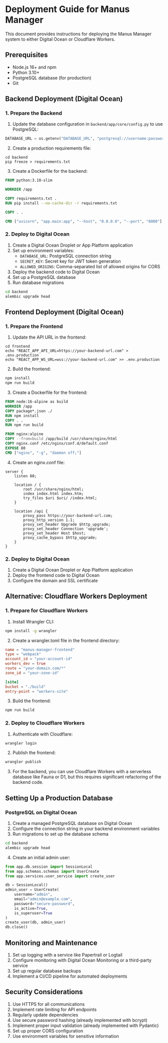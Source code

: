 # Deployment Guide for Manus Manager

This document provides instructions for deploying the Manus Manager system to either Digital Ocean or Cloudflare Workers.

## Prerequisites

- Node.js 16+ and npm
- Python 3.10+
- PostgreSQL database (for production)
- Git

## Backend Deployment (Digital Ocean)

### 1. Prepare the Backend

1. Update the database configuration in `backend/app/core/config.py` to use PostgreSQL:

```python
DATABASE_URL = os.getenv("DATABASE_URL", "postgresql://username:password@localhost/manus_manager")
```

2. Create a production requirements file:

```
cd backend
pip freeze > requirements.txt
```

3. Create a Dockerfile for the backend:

```dockerfile
FROM python:3.10-slim

WORKDIR /app

COPY requirements.txt .
RUN pip install --no-cache-dir -r requirements.txt

COPY . .

CMD ["uvicorn", "app.main:app", "--host", "0.0.0.0", "--port", "8000"]
```

### 2. Deploy to Digital Ocean

1. Create a Digital Ocean Droplet or App Platform application
2. Set up environment variables:
   - `DATABASE_URL`: PostgreSQL connection string
   - `SECRET_KEY`: Secret key for JWT token generation
   - `ALLOWED_ORIGINS`: Comma-separated list of allowed origins for CORS
3. Deploy the backend code to Digital Ocean
4. Set up a PostgreSQL database
5. Run database migrations

```bash
cd backend
alembic upgrade head
```

## Frontend Deployment (Digital Ocean)

### 1. Prepare the Frontend

1. Update the API URL in the frontend:

```
cd frontend
echo "REACT_APP_API_URL=https://your-backend-url.com" > .env.production
echo "REACT_APP_WS_URL=wss://your-backend-url.com" >> .env.production
```

2. Build the frontend:

```bash
npm install
npm run build
```

3. Create a Dockerfile for the frontend:

```dockerfile
FROM node:16-alpine as build
WORKDIR /app
COPY package*.json ./
RUN npm install
COPY . .
RUN npm run build

FROM nginx:alpine
COPY --from=build /app/build /usr/share/nginx/html
COPY nginx.conf /etc/nginx/conf.d/default.conf
EXPOSE 80
CMD ["nginx", "-g", "daemon off;"]
```

4. Create an nginx.conf file:

```
server {
    listen 80;
    
    location / {
        root /usr/share/nginx/html;
        index index.html index.htm;
        try_files $uri $uri/ /index.html;
    }
    
    location /api {
        proxy_pass https://your-backend-url.com;
        proxy_http_version 1.1;
        proxy_set_header Upgrade $http_upgrade;
        proxy_set_header Connection 'upgrade';
        proxy_set_header Host $host;
        proxy_cache_bypass $http_upgrade;
    }
}
```

### 2. Deploy to Digital Ocean

1. Create a Digital Ocean Droplet or App Platform application
2. Deploy the frontend code to Digital Ocean
3. Configure the domain and SSL certificate

## Alternative: Cloudflare Workers Deployment

### 1. Prepare for Cloudflare Workers

1. Install Wrangler CLI:

```bash
npm install -g wrangler
```

2. Create a wrangler.toml file in the frontend directory:

```toml
name = "manus-manager-frontend"
type = "webpack"
account_id = "your-account-id"
workers_dev = true
route = "your-domain.com/*"
zone_id = "your-zone-id"

[site]
bucket = "./build"
entry-point = "workers-site"
```

3. Build the frontend:

```bash
npm run build
```

### 2. Deploy to Cloudflare Workers

1. Authenticate with Cloudflare:

```bash
wrangler login
```

2. Publish the frontend:

```bash
wrangler publish
```

3. For the backend, you can use Cloudflare Workers with a serverless database like Fauna or D1, but this requires significant refactoring of the backend code.

## Setting Up a Production Database

### PostgreSQL on Digital Ocean

1. Create a managed PostgreSQL database on Digital Ocean
2. Configure the connection string in your backend environment variables
3. Run migrations to set up the database schema

```bash
cd backend
alembic upgrade head
```

4. Create an initial admin user:

```python
from app.db.session import SessionLocal
from app.schemas.schemas import UserCreate
from app.services.user_service import create_user

db = SessionLocal()
admin_user = UserCreate(
    username="admin",
    email="admin@example.com",
    password="secure-password",
    is_active=True,
    is_superuser=True
)
create_user(db, admin_user)
db.close()
```

## Monitoring and Maintenance

1. Set up logging with a service like Papertrail or Logtail
2. Configure monitoring with Digital Ocean Monitoring or a third-party service
3. Set up regular database backups
4. Implement a CI/CD pipeline for automated deployments

## Security Considerations

1. Use HTTPS for all communications
2. Implement rate limiting for API endpoints
3. Regularly update dependencies
4. Use secure password hashing (already implemented with bcrypt)
5. Implement proper input validation (already implemented with Pydantic)
6. Set up proper CORS configuration
7. Use environment variables for sensitive information
